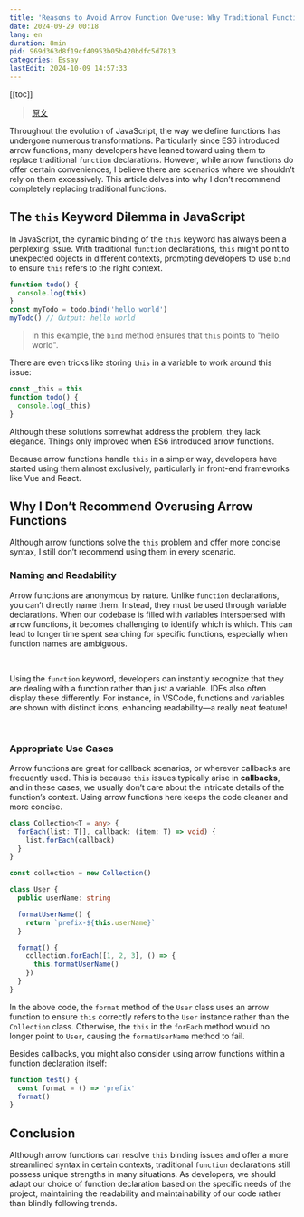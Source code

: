 ```yaml
---
title: 'Reasons to Avoid Arrow Function Overuse: Why Traditional Functions Are Still Indispensable'
date: 2024-09-29 00:18
lang: en
duration: 8min
pid: 969d363d8f19cf40953b05b420bdfc5d7813
categories: Essay
lastEdit: 2024-10-09 14:57:33
---
```

[[toc]]

> [原文](/posts/why-not-arrow-functions)

Throughout the evolution of JavaScript, the way we define functions has undergone numerous transformations. Particularly since ES6 introduced arrow functions, many developers have leaned toward using them to replace traditional `function` declarations. However, while arrow functions do offer certain conveniences, I believe there are scenarios where we shouldn’t rely on them excessively. This article delves into why I don’t recommend completely replacing traditional functions.

## The `this` Keyword Dilemma in JavaScript

In JavaScript, the dynamic binding of the `this` keyword has always been a perplexing issue. With traditional `function` declarations, `this` might point to unexpected objects in different contexts, prompting developers to use `bind` to ensure `this` refers to the right context.

```js
function todo() {
  console.log(this)
}
const myTodo = todo.bind('hello world')
myTodo() // Output: hello world
```

> In this example, the `bind` method ensures that `this` points to "hello world".

There are even tricks like storing `this` in a variable to work around this issue:

```js
const _this = this
function todo() {
  console.log(_this)
}
```

Although these solutions somewhat address the problem, they lack elegance. Things only improved when ES6 introduced arrow functions.

Because arrow functions handle `this` in a simpler way, developers have started using them almost exclusively, particularly in front-end frameworks like Vue and React.

## Why I Don’t Recommend Overusing Arrow Functions

Although arrow functions solve the `this` problem and offer more concise syntax, I still don’t recommend using them in every scenario.

### Naming and Readability

Arrow functions are anonymous by nature. Unlike `function` declarations, you can’t directly name them. Instead, they must be used through variable declarations. When our codebase is filled with variables interspersed with arrow functions, it becomes challenging to identify which is which. This can lead to longer time spent searching for specific functions, especially when function names are ambiguous.

<img src="/images/why-not-arrow-functions-dark.png" class="hidden dark:block" alt="" />
<img src="/images/why-not-arrow-functions-light.png" class="dark:hidden" alt=""/>

Using the `function` keyword, developers can instantly recognize that they are dealing with a function rather than just a variable. IDEs also often display these differently. For instance, in VSCode, functions and variables are shown with distinct icons, enhancing readability—a really neat feature!

<img src="/images/why-not-arrow-functions-tradition-dark.png" class="hidden dark:block" alt="" />
<img src="/images/why-not-arrow-functions-tradition-light.png" class="dark:hidden" alt=""/>

### Appropriate Use Cases

Arrow functions are great for callback scenarios, or wherever callbacks are frequently used. This is because `this` issues typically arise in **callbacks**, and in these cases, we usually don’t care about the intricate details of the function’s context. Using arrow functions here keeps the code cleaner and more concise.

```ts
class Collection<T = any> {
  forEach(list: T[], callback: (item: T) => void) {
    list.forEach(callback)
  }
}

const collection = new Collection()

class User {
  public userName: string

  formatUserName() {
    return `prefix-${this.userName}`
  }

  format() {
    collection.forEach([1, 2, 3], () => {
      this.formatUserName()
    })
  }
}
```

In the above code, the `format` method of the `User` class uses an arrow function to ensure `this` correctly refers to the `User` instance rather than the `Collection` class. Otherwise, the `this` in the `forEach` method would no longer point to `User`, causing the `formatUserName` method to fail.

Besides callbacks, you might also consider using arrow functions within a function declaration itself:

```ts
function test() {
  const format = () => 'prefix'
  format()
}
```

## Conclusion

Although arrow functions can resolve `this` binding issues and offer a more streamlined syntax in certain contexts, traditional `function` declarations still possess unique strengths in many situations. As developers, we should adapt our choice of function declaration based on the specific needs of the project, maintaining the readability and maintainability of our code rather than blindly following trends.
